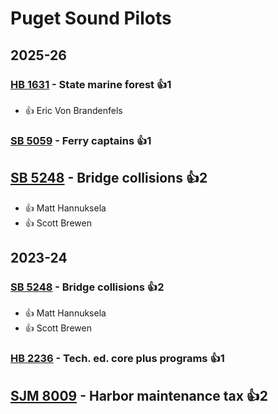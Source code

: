 # Puget Sound Pilots
## 2025-26

### [HB 1631](/bill/2025-26/hb/1631/) - State marine forest 👍1  
* 👍 Eric Von Brandenfels

### [SB 5059](/bill/2025-26/sb/5059/) - Ferry captains 👍1  

## [SB 5248](/bill/2025-26/sb/5248/) - Bridge collisions 👍2  
* 👍 Matt Hannuksela
* 👍 Scott Brewen

## 2023-24

### [SB 5248](/bill/2023-24/sb/5248/) - Bridge collisions 👍2  
* 👍 Matt Hannuksela
* 👍 Scott Brewen

### [HB 2236](/bill/2023-24/hb/2236/) - Tech. ed. core plus programs 👍1  

## [SJM 8009](/bill/2023-24/sjm/8009/) - Harbor maintenance tax 👍2  
